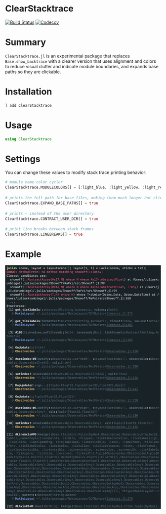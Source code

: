 # ClearStacktrace

[![Build Status](https://travis-ci.com/jkrumbiegel/ClearStacktrace.jl.svg?branch=master)](https://travis-ci.com/jkrumbiegel/ClearStacktrace.jl)
[![Codecov](https://codecov.io/gh/jkrumbiegel/ClearStacktrace.jl/branch/master/graph/badge.svg)](https://codecov.io/gh/jkrumbiegel/ClearStacktrace.jl)

# Summary

`ClearStacktrace.jl` is an experimental package that replaces `Base.show_backtrace` with a clearer version that uses alignment and colors to reduce visual clutter and indicate module boundaries, and expands base paths so they are clickable.

# Installation

```julia
] add ClearStacktrace
```

# Usage

```julia
using ClearStacktrace
```

# Settings

You can change these values to modify stack trace printing behavior:

```julia
# module name color cycler
ClearStacktrace.MODULECOLORS[] = [:light_blue, :light_yellow, :light_red, :light_green, :light_magenta, :light_cyan, :blue, :yellow, :red, :green, :magenta, :cyan]

# prints the full path for base files, making them much longer but clickable in VSCode, Atom, etc.
ClearStacktrace.EXPAND_BASE_PATHS[] = true

# prints ~ instead of the user directory
ClearStacktrace.CONTRACT_USER_DIR[] = true

# print line breaks between stack frames
ClearStacktrace.LINEBREAKS[] = true
```

# Example

<img src="after.png" width="577">
